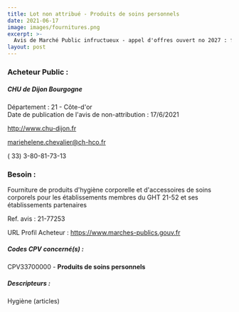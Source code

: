 ```yaml
---
title: Lot non attribué - Produits de soins personnels
date: 2021-06-17
image: images/fournitures.png
excerpt: >-
  Avis de Marché Public infructueux - appel d'offres ouvert no 2027 : fourniture de produits d'hygiène corporelle et d'accessoires de soins corporels
layout: post
---
```


### Acheteur Public :
##### CHU de Dijon Bourgogne
Département : 21 - Côte-d'or<br/>
Date de publication de l'avis de non-attribution : 17/6/2021


http://www.chu-dijon.fr

mariehelene.chevalier@ch-hco.fr

( 33) 3-80-81-73-13
### Besoin :

Fourniture de produits d'hygiène corporelle et d'accessoires de soins corporels pour les établissements membres du GHT 21-52 et ses établissements partenaires

Ref. avis : 21-77253

URL Profil Acheteur : https://www.marches-publics.gouv.fr

##### Codes CPV concerné(s) :
CPV33700000 - **Produits de soins personnels** <br/>

##### Descripteurs :
Hygiène (articles) <br/>
